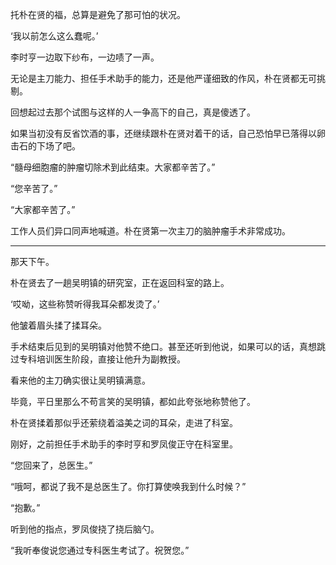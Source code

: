 托朴在贤的福，总算是避免了那可怕的状况。

‘我以前怎么这么蠢呢。’

李时亨一边取下纱布，一边啧了一声。

无论是主刀能力、担任手术助手的能力，还是他严谨细致的作风，朴在贤都无可挑剔。

回想起过去那个试图与这样的人一争高下的自己，真是傻透了。

如果当初没有反省饮酒的事，还继续跟朴在贤对着干的话，自己恐怕早已落得以卵击石的下场了吧。

“髓母细胞瘤的肿瘤切除术到此结束。大家都辛苦了。”

“您辛苦了。”

“大家都辛苦了。”

工作人员们异口同声地喊道。朴在贤第一次主刀的脑肿瘤手术非常成功。

***

那天下午。

朴在贤去了一趟吴明镇的研究室，正在返回科室的路上。

‘哎呦，这些称赞听得我耳朵都发烫了。’

他皱着眉头揉了揉耳朵。

手术结束后见到的吴明镇对他赞不绝口。甚至还听到他说，如果可以的话，真想跳过专科培训医生阶段，直接让他升为副教授。

看来他的主刀确实很让吴明镇满意。

毕竟，平日里那么不苟言笑的吴明镇，都如此夸张地称赞他了。

朴在贤揉着那似乎还萦绕着溢美之词的耳朵，走进了科室。

刚好，之前担任手术助手的李时亨和罗凤俊正守在科室里。

“您回来了，总医生。”

“哦呵，都说了我不是总医生了。你打算使唤我到什么时候？”

“抱歉。”

听到他的指点，罗凤俊挠了挠后脑勺。

“我听奉俊说您通过专科医生考试了。祝贺您。”